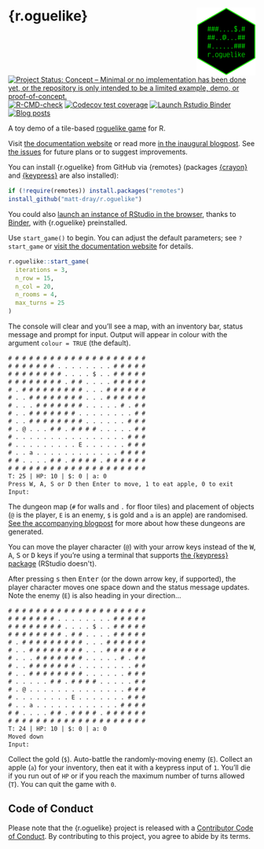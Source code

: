 
# {r.oguelike} <img src="man/figures/logo.png" align="right" height="138" />

<!-- badges: start -->

[![Project Status: Concept – Minimal or no implementation has been done yet, or the repository is only intended to be a limited example, demo, or proof-of-concept.](https://www.repostatus.org/badges/latest/concept.svg)](https://www.repostatus.org/#concept)
[![R-CMD-check](https://github.com/matt-dray/r.oguelike/workflows/R-CMD-check/badge.svg)](https://github.com/matt-dray/r.oguelike/actions)
[![Codecov test coverage](https://codecov.io/gh/matt-dray/r.oguelike/branch/main/graph/badge.svg)](https://app.codecov.io/gh/matt-dray/r.oguelike?branch=main)
[![Launch Rstudio
Binder](http://mybinder.org/badge_logo.svg)](https://mybinder.org/v2/gh/matt-dray/play-r.oguelike/main?urlpath=rstudio)
[![Blog posts](https://img.shields.io/badge/rostrum.blog-posts-008900?labelColor=000000&logo=data%3Aimage%2Fgif%3Bbase64%2CR0lGODlhEAAQAPEAAAAAABWCBAAAAAAAACH5BAlkAAIAIf8LTkVUU0NBUEUyLjADAQAAACwAAAAAEAAQAAAC55QkISIiEoQQQgghRBBCiCAIgiAIgiAIQiAIgSAIgiAIQiAIgRAEQiAQBAQCgUAQEAQEgYAgIAgIBAKBQBAQCAKBQEAgCAgEAoFAIAgEBAKBIBAQCAQCgUAgEAgCgUBAICAgICAgIBAgEBAgEBAgEBAgECAgICAgECAQIBAQIBAgECAgICAgICAgECAQECAQICAgICAgICAgEBAgEBAgEBAgICAgICAgECAQIBAQIBAgECAgICAgIBAgECAQECAQIBAgICAgIBAgIBAgEBAgECAgECAgICAgICAgECAgECAgQIAAAQIKAAAh%2BQQJZAACACwAAAAAEAAQAAAC55QkIiESIoQQQgghhAhCBCEIgiAIgiAIQiAIgSAIgiAIQiAIgRAEQiAQBAQCgUAQEAQEgYAgIAgIBAKBQBAQCAKBQEAgCAgEAoFAIAgEBAKBIBAQCAQCgUAgEAgCgUBAICAgICAgIBAgEBAgEBAgEBAgECAgICAgECAQIBAQIBAgECAgICAgICAgECAQECAQICAgICAgICAgEBAgEBAgEBAgICAgICAgECAQIBAQIBAgECAgICAgIBAgECAQECAQIBAgICAgIBAgIBAgEBAgECAgECAgICAgICAgECAgECAgQIAAAQIKAAA7)](https://www.rostrum.blog/tags/r.oguelike/)

<!-- badges: end -->

A toy demo of a tile-based [roguelike game](https://en.wikipedia.org/wiki/Roguelike) for R.

Visit [the documentation website](https://matt-dray.github.io/r.oguelike/reference/start_game.html) or read more [in the inaugural blogpost](https://www.rostrum.blog/2022/04/25/r.oguelike-dev/). See [the issues](https://github.com/matt-dray/r.oguelike/issues) for future plans or to suggest improvements.

You can install {r.oguelike} from GitHub via {remotes} (packages [{crayon}](https://github.com/r-lib/crayon) and [{keypress}](https://github.com/gaborcsardi/keypress) are also installed):

``` r
if (!require(remotes)) install.packages("remotes")
install_github("matt-dray/r.oguelike")
```

You could also [launch an instance of RStudio in the browser](https://mybinder.org/v2/gh/matt-dray/play-r.oguelike/main?urlpath=rstudio), thanks to [Binder](https://mybinder.org/), with {r.oguelike} preinstalled.

Use `start_game()` to begin. You can adjust the default parameters; see `?start_game` or [visit the documentation website](https://matt-dray.github.io/r.oguelike/reference/start_game.html) for details.

``` r
r.oguelike::start_game(
  iterations = 3,
  n_row = 15,
  n_col = 20,
  n_rooms = 4,
  max_turns = 25
)
```

The console will clear and you’ll see a map, with an inventory bar, status message and prompt for input. Output will appear in colour with the argument `colour = TRUE` (the default).

```
# # # # # # # # # # # # # # # # # # # # 
# # # # # # # . . . . . . . . # # # # # 
# # # # # # # # . . . . $ . . # # # # # 
# # # # # # # # . # # . . . . # # # # # 
# . # # # # # # # # # . . . # # # # # # 
# . . # # # # # # # # . . . # # # # # # 
# . . . # # # # # # # . . . . . # . # # 
# . . # # # # # # # . . . . . . . . # # 
# . . # # # # # # # # . . . . . . # # # 
# . @ . . . # # . # # # # . . . . . # # 
# . . . . . . . . . . . . . . . . # # # 
# . . . . . . . . . E . . . . . . # # # 
# . . a . . . . . . . . . . . . # # # # 
# # . . . . # # . # # # # . # # # # # # 
# # # # # # # # # # # # # # # # # # # # 
T: 25 | HP: 10 | $: 0 | a: 0
Press W, A, S or D then Enter to move, 1 to eat apple, 0 to exit
Input:
```

The dungeon map (`#` for walls and `.` for floor tiles) and placement of objects (`@` is the player, `E` is an enemy, `$` is gold and `a` is an apple) are randomised. [See the accompanying blogpost](https://www.rostrum.blog/2022/05/01/dungeon/) for more about how these dungeons are generated.

You can move the player character (`@`) with your arrow keys instead of the <kbd>W</kbd>, <kbd>A</kbd>, <kbd>S</kbd> or <kbd>D</kbd> keys if you’re using a terminal that supports [the {keypress} package](https://github.com/gaborcsardi/keypress) (RStudio doesn't).

After pressing <kbd>s</kbd> then <kbd>Enter</kbd> (or the down arrow key, if supported), the player character moves one space down and the status message updates. Note the enemy (`E`) is also heading in your direction...

```
# # # # # # # # # # # # # # # # # # # # 
# # # # # # # . . . . . . . . # # # # # 
# # # # # # # # . . . . $ . . # # # # # 
# # # # # # # # . # # . . . . # # # # # 
# . # # # # # # # # # . . . # # # # # # 
# . . # # # # # # # # . . . # # # # # # 
# . . . # # # # # # # . . . . . # . # # 
# . . # # # # # # # . . . . . . . . # # 
# . . # # # # # # # # . . . . . . # # # 
# . . . . . # # . # # # # . . . . . # # 
# . @ . . . . . . . . . . . . . . # # # 
# . . . . . . . . E . . . . . . . # # # 
# . . a . . . . . . . . . . . . # # # # 
# # . . . . # # . # # # # . # # # # # # 
# # # # # # # # # # # # # # # # # # # # 
T: 24 | HP: 10 | $: 0 | a: 0
Moved down
Input:
```

Collect the gold (`$`). Auto-battle the randomly-moving enemy (`E`). Collect an apple (`a`) for your inventory, then eat it with a keypress input of `1`. You’ll die if you run out of `HP` or if you reach the maximum number of turns allowed (`T`). You can quit the game with `0`.

## Code of Conduct

Please note that the {r.oguelike} project is released with a [Contributor Code of Conduct](https://contributor-covenant.org/version/2/0/CODE_OF_CONDUCT.html). By contributing to this project, you agree to abide by its terms.
